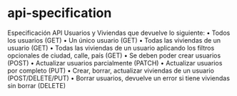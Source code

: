 # api-specification
Especificación API Usuarios y Viviendas que devuelve lo siguiente:
• Todos los usuarios (GET)
• Un único usuario (GET)
• Todas las viviendas de un usuario (GET)
• Todas las viviendas de un usuario aplicando los filtros opcionales de ciudad, calle, país (GET)
• Se deben poder crear usuarios (POST)
• Actualizar usuarios parcialmente (PATCH)
• Actualizar usuarios por completo (PUT)
• Crear, borrar, actualizar viviendas de un usuario (POST/DELETE/PUT)
• Borrar usuarios, devuelve un error si tiene viviendas sin borrar (DELETE)
